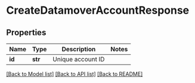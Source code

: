 # CreateDatamoverAccountResponse

## Properties
Name | Type | Description | Notes
------------ | ------------- | ------------- | -------------
**id** | **str** | Unique account ID | 

[[Back to Model list]](../README.md#documentation-for-models) [[Back to API list]](../README.md#documentation-for-api-endpoints) [[Back to README]](../README.md)


